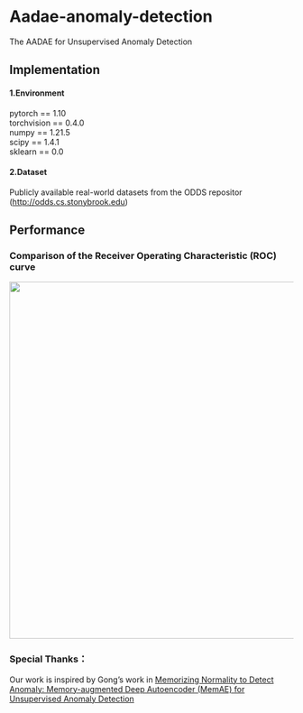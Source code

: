 # Aadae-anomaly-detection
The AADAE for Unsupervised Anomaly Detection
## Implementation 
#### 1.Environment  
pytorch == 1.10  
torchvision == 0.4.0  
numpy == 1.21.5  
scipy == 1.4.1  
sklearn == 0.0  

#### 2.Dataset  
Publicly available real-world datasets from the ODDS repositor (http://odds.cs.stonybrook.edu)

## Performance
### Comparison of the Receiver Operating Characteristic (ROC) curve
<img src="D:\zjq\AD_PR一审修改\aadae-anomaly-detection-master\3.roc_pima.jpg" width="633" >

### Special Thanks：
Our work is inspired by Gong’s work in [Memorizing Normality to Detect Anomaly: Memory-augmented Deep Autoencoder (MemAE) for Unsupervised Anomaly Detection](https://donggong1.github.io/anomdec-memae)
